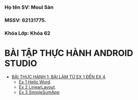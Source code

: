 ### Họ tên SV: Moul Sàn
### MSSV: 62131775.
### Khóa Lớp: Khóa 62

# BÀI TẬP THỰC HÀNH ANDROID STUDIO
 - [BÀI THỰC HÀNH 1: BÀI LÀM TỪ EX 1 ĐẾN EX 4](https://github.com/moulsan369/62131775-AndroidProgaming/tree/main/BTHone).
    - [Ex 1 Hello Word](https://github.com/moulsan369/62131775-AndroidProgaming/blob/main/BTHone/app/src/main/res/layout/ex_1.xml).
    - [Ex 2 LinearLayout](https://github.com/moulsan369/62131775-AndroidProgaming/blob/main/BTHone/app/src/main/res/layout/ex_2.xml).
    - [Ex 3 SimpleSumApp](https://github.com/moulsan369/62131775-AndroidProgaming/blob/main/BTHone/app/src/main/res/layout/ex_3.xml)
